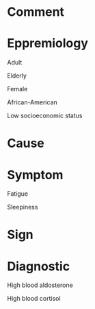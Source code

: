 # Comment

# Eppremiology

Adult

Elderly

Female

African-American

Low socioeconomic status

# Cause

# Symptom

Fatigue

Sleepiness

# Sign

# Diagnostic

High blood aldosterone

High blood cortisol
